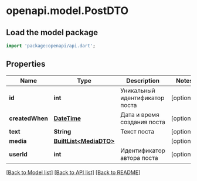 # openapi.model.PostDTO

## Load the model package
```dart
import 'package:openapi/api.dart';
```

## Properties
Name | Type | Description | Notes
------------ | ------------- | ------------- | -------------
**id** | **int** | Уникальный идентификатор поста | [optional] 
**createdWhen** | [**DateTime**](DateTime.md) | Дата и время создания поста | [optional] 
**text** | **String** | Текст поста | [optional] 
**media** | [**BuiltList&lt;MediaDTO&gt;**](MediaDTO.md) |  | [optional] 
**userId** | **int** | Идентификатор автора поста | [optional] 

[[Back to Model list]](../README.md#documentation-for-models) [[Back to API list]](../README.md#documentation-for-api-endpoints) [[Back to README]](../README.md)


